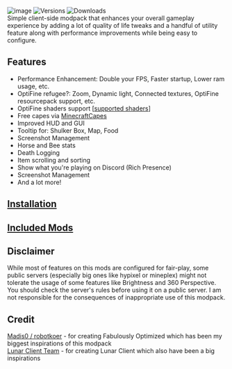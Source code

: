 ![image](https://user-images.githubusercontent.com/88493761/147383772-d36e6316-adf0-42c4-99cc-7669e8fe6cca.png)
![Versions](https://cf.way2muchnoise.eu/versions/awesome-fabric-client.svg?badge_style=for_the_badge) ![Downloads](https://cf.way2muchnoise.eu/full_awesome-fabric-client_downloads.svg?badge_style=for_the_badge)\
Simple client-side modpack that enhances your overall gameplay experience by adding a lot of quality of life tweaks and a handful of utility feature along with performance improvements while being easy to configure.

## Features
- Performance Enhancement: Double your FPS, Faster startup, Lower ram usage, etc.
- OptiFine refugee?: Zoom, Dynamic light, Connected textures, OptiFine resourcepack support, etc.
- OptiFine shaders support [[supported shaders](https://github.com/IrisShaders/Iris/blob/trunk/docs/supportedshaders.md)]
- Free capes via [MinecraftCapes](https://minecraftcapes.net/)
- Improved HUD and GUI
- Tooltip for: Shulker Box, Map, Food
- Screenshot Management
- Horse and Bee stats
- Death Logging
- Item scrolling and sorting
- Show what you're playing on Discord (Rich Presence)
- Screenshot Management
- And a lot more! 

## [Installation](INSTALL.md)

## [Included Mods](https://www.curseforge.com/minecraft/modpacks/awesome-fabric-client/relations/dependencies)

## Disclaimer
While most of features on this mods are configured for fair-play, some public servers (especially big ones like hypixel or mineplex) might not tolerate the usage of some features like Brightness and 360 Perspective. You should check the server's rules before using it on a public server. I am not responsible for the consequences of inappropriate use of this modpack.

## Credit
[Madis0 / robotkoer](https://github.com/Fabulously-Optimized/fabulously-optimized) - for creating Fabulously Optimized which has been my biggest inspirations of this modpack<br>
[Lunar Client Team](https://www.lunarclient.com/) - for creating Lunar Client which also have been a big inspirations
